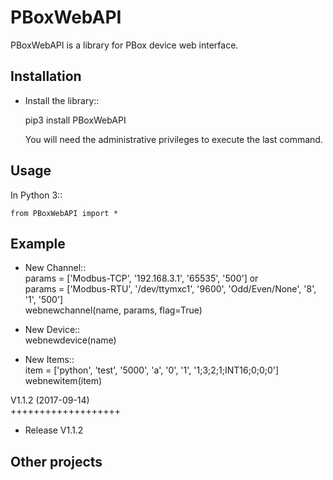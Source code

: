 PBoxWebAPI
==========
  
PBoxWebAPI is a library for PBox device web interface.  
  
Installation
------------

* Install the library::
  
    pip3 install PBoxWebAPI  
  
  You will need the administrative privileges to execute the last command.  

Usage
-----

  In Python 3::  
  
    from PBoxWebAPI import *  


Example
-------
* New Channel::  
    params = ['Modbus-TCP', '192.168.3.1', '65535', '500'] or  
    params = ['Modbus-RTU', '/dev/ttymxc1', '9600', 'Odd/Even/None', '8', '1', '500']  
    webnewchannel(name, params, flag=True)  
  
* New Device::  
    webnewdevice(name)  
  
* New Items::  
    item = ['python', 'test', '5000', 'a', '0', '1', '1;3;2;1;INT16;0;0;0']  
    webnewitem(item)  
  

V1.1.2 (2017-09-14)  
+++++++++++++++++++  
* Release V1.1.2  
  
  
Other projects
--------------

